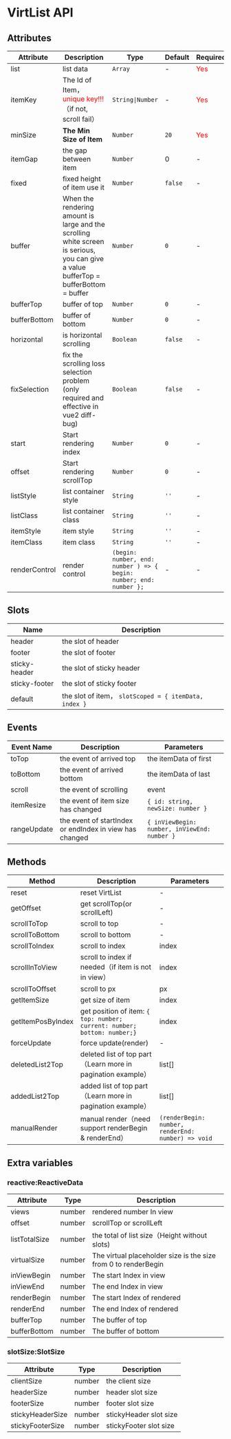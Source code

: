 # VirtList API

## Attributes

| Attribute     | Description                                                                                                                              | Type                                                               | Default | Required                      |
| ------------- | ---------------------------------------------------------------------------------------------------------------------------------------- | ------------------------------------------------------------------ | ------- | ----------------------------- |
| list          | list data                                                                                                                                | `Array`                                                            | -       | <font color="#f00">Yes</font> |
| itemKey       | The Id of Item，<font color="#f00">unique key!!!</font>（if not, scroll fail）                                                           | `String\|Number`                                                   | -       | <font color="#f00">Yes</font> |
| minSize       | **The Min Size of Item**                                                                                                                 | `Number`                                                           | `20`    | <font color="#f00">Yes</font> |
| itemGap       | the gap between item                                                                                                                     | `Number`                                                           | 0       | -                             |
| fixed         | fixed height of item use it                                                                                                              | `Number`                                                           | `false` | -                             |
| buffer        | When the rendering amount is large and the scrolling white screen is serious, you can give a value<br/>bufferTop = bufferBottom = buffer | `Number`                                                           | `0`     | -                             |
| bufferTop     | buffer of top                                                                                                                            | `Number`                                                           | `0`     | -                             |
| bufferBottom  | buffer of bottom                                                                                                                         | `Number`                                                           | `0`     | -                             |
| horizontal    | is horizontal scrolling                                                                                                                  | `Boolean`                                                          | `false` | -                             |
| fixSelection  | fix the scrolling loss selection problem (only required and effective in vue2 diff-bug)                                                  | `Boolean`                                                          | `false` | -                             |
| start         | Start rendering index                                                                                                                    | `Number`                                                           | `0`     | -                             |
| offset        | Start rendering scrollTop                                                                                                                | `Number`                                                           | `0`     | -                             |
| listStyle     | list container style                                                                                                                     | `String`                                                           | `''`    | -                             |
| listClass     | list container class                                                                                                                     | `String`                                                           | `''`    | -                             |
| itemStyle     | item style                                                                                                                               | `String`                                                           | `''`    | -                             |
| itemClass     | item class                                                                                                                               | `String`                                                           | `''`    | -                             |
| renderControl | render control                                                                                                                           | `(begin: number, end: number ) => { begin: number; end: number };` | -       | -                             |

## Slots

| Name          | Description                                           |
| ------------- | ----------------------------------------------------- |
| header        | the slot of header                                    |
| footer        | the slot of footer                                    |
| sticky-header | the slot of sticky header                             |
| sticky-footer | the slot of sticky footer                             |
| default       | the slot of item， `slotScoped = { itemData, index }` |

## Events

| Event Name  | Description                                             | Parameters                                   |
| ----------- | ------------------------------------------------------- | -------------------------------------------- |
| toTop       | the event of arrived top                                | the itemData of first                        |
| toBottom    | the event of arrived bottom                             | the itemData of last                         |
| scroll      | the event of scrolling                                  | event                                        |
| itemResize  | the event of item size has changed                      | `{ id: string, newSize: number }`            |
| rangeUpdate | the event of startIndex or endIndex in view has changed | `{ inViewBegin: number, inViewEnd: number }` |

## Methods

| Method            | Description                                                              | Parameters                                         |
| ----------------- | ------------------------------------------------------------------------ | -------------------------------------------------- |
| reset             | reset VirtList                                                           | -                                                  |
| getOffset         | get scrollTop(or scrollLeft)                                             | -                                                  |
| scrollToTop       | scroll to top                                                            | -                                                  |
| scrollToBottom    | scroll to bottom                                                         | -                                                  |
| scrollToIndex     | scroll to index                                                          | index                                              |
| scrollInToView    | scroll to index if needed（if item is not in view）                      | index                                              |
| scrollToOffset    | scroll to px                                                             | px                                                 |
| getItemSize       | get size of item                                                         | index                                              |
| getItemPosByIndex | get position of item: `{ top: number; current: number; bottom: number;}` | index                                              |
| forceUpdate       | force update(render)                                                     | -                                                  |
| deletedList2Top   | deleted list of top part（Learn more in pagination example）             | list[]                                             |
| addedList2Top     | added list of top part（Learn more in pagination example）               | list[]                                             |
| manualRender      | manual render（need support renderBegin  & renderEnd）                   | `(renderBegin: number, renderEnd: number) => void` |

## Extra variables

### reactive:ReactiveData

| Attribute     | Type   | Description                                                    |
| ------------- | ------ | -------------------------------------------------------------- |
| views         | number | rendered number In view                                        |
| offset        | number | scrollTop or scrollLeft                                        |
| listTotalSize | number | the total of list size（Height without slots)                  |
| virtualSize   | number | The virtual placeholder size is the size from 0 to renderBegin |
| inViewBegin   | number | The start Index in view                                        |
| inViewEnd     | number | The end Index in view                                          |
| renderBegin   | number | The start Index of rendered                                    |
| renderEnd     | number | The end Index of rendered                                      |
| bufferTop     | number | The buffer of top                                              |
| bufferBottom  | number | The buffer of bottom                                           |

### slotSize:SlotSize

| Attribute        | Type   | Description            |
| ---------------- | ------ | ---------------------- |
| clientSize       | number | the client size        |
| headerSize       | number | header slot size       |
| footerSize       | number | footer slot size       |
| stickyHeaderSize | number | stickyHeader slot size |
| stickyFooterSize | number | stickyFooter slot size |
